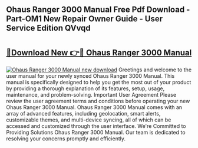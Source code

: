 ## Ohaus Ranger 3000 Manual Free Pdf Download - Part-OM1 New Repair Owner Guide - User Service Edition QVvqd

# <h2><a href="http://cf24496.oget.top/?id=Ohaus+Ranger+3000+Manual">🔗Download New 👉🔴 Ohaus Ranger 3000 Manual</a></h2>

[![Ohaus Ranger 3000 Manual new download](https://i.imgur.com/5g1atiW.png)](http://cf24496.oget.top/?id=Ohaus+Ranger+3000+Manual)
Greetings and welcome to the user manual for your newly synced Ohaus Ranger 3000 Manual. This manual is specifically designed to help you get the most out of your product by providing a thorough explanation of its features, setup, usage, maintenance, and problem-solving. Important User Agreement Please review the user agreement terms and conditions before operating your new Ohaus Ranger 3000 Manual. Ohaus Ranger 3000 Manual comes with an array of advanced features, including geolocation, smart alerts, customizable themes, and multi-device syncing, all of which can be accessed and customized through the user interface. We're Committed to Providing Solutions Ohaus Ranger 3000 Manual. Our team is dedicated to resolving your concerns promptly and efficiently.
